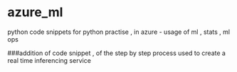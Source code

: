 # azure_ml
python code snippets for python practise , in azure - usage of ml , stats , ml ops 






###addition of  code snippet , of  the step by step process used to  create a real time  inferencing  service 

